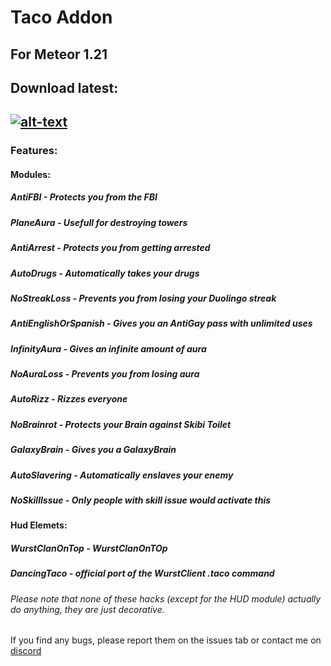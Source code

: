 # **Taco Addon**  
## For Meteor 1.21  
## Download latest:  
## [![alt-text](http://gallery.pix2d.com/Image?id=8b9a03e4-c9e6-42d2-b635-9b78eedf824a&type=png&stuff=pixelartstudio_export&author=Download)](https://github.com/WurstClan/taco-addon/releases/download/latest/taco-addonv1.1.jar)
### Features:  

#### Modules:  
##### AntiFBI - Protects you from the FBI  
##### PlaneAura - Usefull for destroying towers  
##### AntiArrest - Protects you from getting arrested  
##### AutoDrugs - Automatically takes your drugs  
##### NoStreakLoss - Prevents you from losing your Duolingo streak  
##### AntiEnglishOrSpanish - Gives you an AntiGay pass with unlimited uses  
##### InfinityAura - Gives an infinite amount of aura  
##### NoAuraLoss - Prevents you from losing aura  
##### AutoRizz - Rizzes everyone  
##### NoBrainrot - Protects your Brain against Skibi Toilet  
##### GalaxyBrain - Gives you a GalaxyBrain  
##### AutoSlavering - Automatically enslaves your enemy  
##### NoSkillIssue - Only people with skill issue would activate this  

#### Hud Elemets:  
##### WurstClanOnTop - WurstClanOnTOp  
##### DancingTaco - official port of the WurstClient .taco command


###### *Please note that none of these hacks (except for the HUD module) actually do anything, they are just decorative.*  


If you find any bugs, please report them on the issues tab or contact me on [discord](https://discord.gg/sHWdbRQeSR/)

